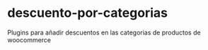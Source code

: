 # descuento-por-categorias
Plugins para añadir descuentos en las categorias de productos de woocommerce
